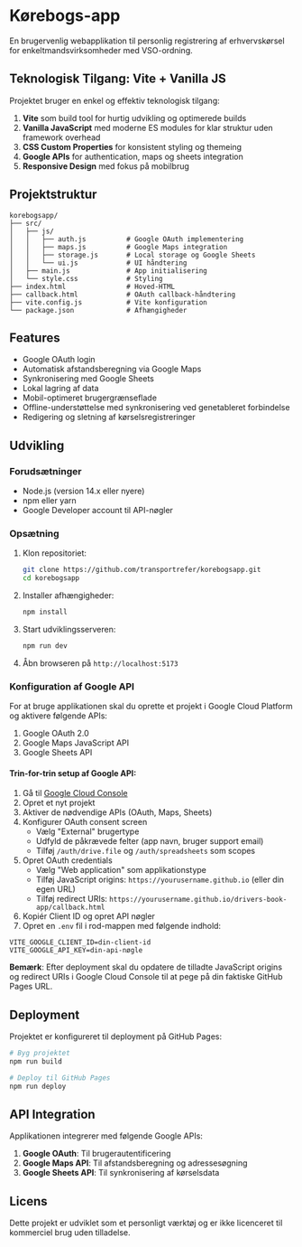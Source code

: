 # Kørebogs-app

En brugervenlig webapplikation til personlig registrering af erhvervskørsel for enkeltmandsvirksomheder med VSO-ordning.

## Teknologisk Tilgang: Vite + Vanilla JS

Projektet bruger en enkel og effektiv teknologisk tilgang:

1. **Vite** som build tool for hurtig udvikling og optimerede builds
2. **Vanilla JavaScript** med moderne ES modules for klar struktur uden framework overhead
3. **CSS Custom Properties** for konsistent styling og themeing
4. **Google APIs** for authentication, maps og sheets integration
5. **Responsive Design** med fokus på mobilbrug

## Projektstruktur

```
korebogsapp/
├── src/
│   ├── js/
│   │   ├── auth.js          # Google OAuth implementering
│   │   ├── maps.js          # Google Maps integration
│   │   ├── storage.js       # Local storage og Google Sheets
│   │   └── ui.js            # UI håndtering
│   ├── main.js              # App initialisering
│   └── style.css            # Styling
├── index.html               # Hoved-HTML
├── callback.html            # OAuth callback-håndtering
├── vite.config.js           # Vite konfiguration
└── package.json             # Afhængigheder
```

## Features

- Google OAuth login
- Automatisk afstandsberegning via Google Maps
- Synkronisering med Google Sheets
- Lokal lagring af data
- Mobil-optimeret brugergrænseflade
- Offline-understøttelse med synkronisering ved genetableret forbindelse
- Redigering og sletning af kørselsregistreringer

## Udvikling

### Forudsætninger

- Node.js (version 14.x eller nyere)
- npm eller yarn
- Google Developer account til API-nøgler

### Opsætning

1. Klon repositoriet:
   ```bash
   git clone https://github.com/transportrefer/korebogsapp.git
   cd korebogsapp
   ```

2. Installer afhængigheder:
   ```bash
   npm install
   ```

3. Start udviklingsserveren:
   ```bash
   npm run dev
   ```

4. Åbn browseren på `http://localhost:5173`

### Konfiguration af Google API

For at bruge applikationen skal du oprette et projekt i Google Cloud Platform og aktivere følgende APIs:

1. Google OAuth 2.0
2. Google Maps JavaScript API
3. Google Sheets API

#### Trin-for-trin setup af Google API:

1. Gå til [Google Cloud Console](https://console.cloud.google.com/)
2. Opret et nyt projekt
3. Aktiver de nødvendige APIs (OAuth, Maps, Sheets)
4. Konfigurer OAuth consent screen
   - Vælg "External" brugertype
   - Udfyld de påkrævede felter (app navn, bruger support email)
   - Tilføj `/auth/drive.file` og `/auth/spreadsheets` som scopes
5. Opret OAuth credentials
   - Vælg "Web application" som applikationstype
   - Tilføj JavaScript origins: `https://yourusername.github.io` (eller din egen URL)
   - Tilføj redirect URIs: `https://yourusername.github.io/drivers-book-app/callback.html`
6. Kopiér Client ID og opret API nøgler
7. Opret en `.env` fil i rod-mappen med følgende indhold:

```
VITE_GOOGLE_CLIENT_ID=din-client-id
VITE_GOOGLE_API_KEY=din-api-nøgle
```

**Bemærk**: Efter deployment skal du opdatere de tilladte JavaScript origins og redirect URIs i Google Cloud Console til at pege på din faktiske GitHub Pages URL.

## Deployment

Projektet er konfigureret til deployment på GitHub Pages:

```bash
# Byg projektet
npm run build

# Deploy til GitHub Pages
npm run deploy
```

## API Integration

Applikationen integrerer med følgende Google APIs:

1. **Google OAuth**: Til brugerautentificering
2. **Google Maps API**: Til afstandsberegning og adressesøgning
3. **Google Sheets API**: Til synkronisering af kørselsdata

## Licens

Dette projekt er udviklet som et personligt værktøj og er ikke licenceret til kommerciel brug uden tilladelse. 